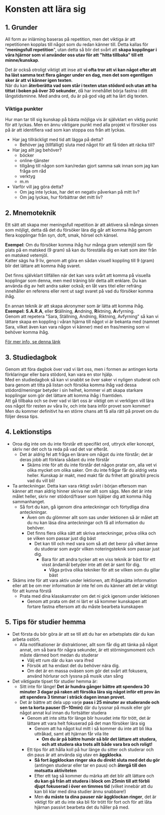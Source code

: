 # Konsten att lära sig

## 1. Grunder

All form av inlärning baseras på repetition, men det viktiga är att repetitionen kopplas till något som du redan känner till.
Detta kallas för "**meningsfull repetition**", utan detta så blir det svårt att **skapa kopplingar i våra hjärnor som vi använder oss utav för att "hitta tillbaka" till ett minne/kunskap**.

Det är också otroligt viktigt att inse att **vi ofta tror att vi kan något efter att ha läst samma text flera gånger under en dag, men det som egentligen sker är att vi känner igen texten**.  
När du kan **återberätta vad som står i texten utan stödord och utan att ha tittat i boken på över 30 sekunder**, då har innehållet börja fastna i ditt långstidsminne. Med andra ord, du är på god väg att ha lärt dig texten.

### Viktiga punkter

Hur man tar till sig kunskap på bästa möjliga vis är självklart en viktig punkt för att lyckas.
Men en ännu viktigare punkt med alla projekt vi försöker oss på är att identifiera vad som kan stoppa oss från att lyckas.

* Har jag tillräckligt med tid att lägga på detta?
  * Behöver jag (tillfälligt) sluta med något för att få tiden att räcka till?
* Har jag allt jag behöver?
  * böcker
  * online-tjänster
  * tillgång till någon som kan/redan gjort samma sak innan som jag kan fråga om råd
  * verktyg
  * m.m
* Varför vill jag göra detta?
  * Om jag inte lyckas, har det en negativ påverkan på mitt liv?
  * Om jag lyckas, hur förbättrar det mitt liv?

## 2. Mnemoteknik

Ett sätt att skapa mer meningsfull repetition är att aktivera så många sinnen som möjligt, detta då det du försöker lära dig går att komma ihåg genom flera kopplingar från syn, doft, smak, hörsel och känsel.

**Exempel**: Om du försöker komma ihåg hur många gram vetemjöl som får plats på en matsked (9 gram) så kan du föreställa dig en katt som äter från en matsked vetemjöl.  
Katter sägs ha 9 liv, genom att göra en sådan visuell koppling till 9 (gram) blir det lättare att komma ihåg svaret.

Det finns självklart tillfällen när det kan vara svårt att komma på visuella kopplingar som denna, men med träning blir detta allt enklare.
Du kan använda dig av helt andra saker också; en låt vars titel eller refräng innehåller en referens eller rent ut sagt svaret på vad du försöker komma ihåg.

En annan teknik är att skapa akronymer som är lätta att komma ihåg.  
**Exempel:** **S.A.R.A**, eller **S**tällning, **A**ndning, **R**iktning, **A**vfyrning.  
Genom att repetera "Sara, Ställning, Andning, Riktning, Avfyrning" så kan vi lättare skapa en koppling i våran hjärna till något vi är bekanta med (namnet Sara, vilket även kan vara någon vi känner) med en fras/mening som vi behöver komma ihåg.

[För mer info, se denna länk](https://sv.wikipedia.org/wiki/Mnemoteknik)

## 3. Studiedagbok

Genom att föra dagbok över vad vi lärt oss, men i formen av antingen korta förklaringar eller bara stödord, kan vara en stor hjälp.  
Med en studiedagbok så kan vi snabbt se över saker vi nyligen studerat och bara genom att titta på listan och försöka komma ihåg vad dessa stödord/meningar betyder i sin helhet, kommer vi att skapa starkare kopplingar som gör det lättare att komma ihåg i framtiden.  
Att gå tillbaka och se över vad vi lärt oss är viktigt om vi verkligen vill lära oss något för resten av våra liv, och inte bara inför provet som kommer!  
Men du kommer definitivt ha en större chans att få alla rätt på provet om du följer dessa tips.

## 4. Lektionstips

* Oroa dig inte om du inte förstår ett specifikt ord, uttryck eller koncept, skriv ner det och ta reda på vad det var efteråt.
  * Det är aldrig fel att fråga en lärare om något du inte förstår; det är deras jobb att förklara sådant du inte förstår
    * Skäms inte för att du inte förstår det någon pratar om, alla vet vi olika mycket om olika saker. Om du inte frågar får du aldrig veta heller. Kunskap är makt, med makt får du frihet att göra/bli precis vad du vill bli!
* Ta anteckningar. Detta kan vara riktigt svårt i början eftersom man känner att man aldrig hinner skriva ner allt som sägs. Men det är inte målet heller, skriv ner stödord/fraser som hjälper dig att komma ihåg sammanhanget.
  * Så fort du kan, gå igenom dina anteckningar och förtydliga dina anteckningar.
    * Även om du glömmer allt som sas under lektionen så är målet att du nu kan läsa dina anteckningar och få all information du behöver.
    * Det finns flera olika sätt att skriva anteckningar, pröva olika och se vilken som passar just dig bäst
      * Det kan till och med vara som så att det beror på vilket ämne du studerar som avgör vilken noteringsteknik som passar just dig.
        * Bara för att andra tycker att en viss teknik är bäst för ett visst ändamål betyder inte att det är sant för dig.
          * Våga pröva olika tekniker för att se vilken som du gillar bäst
* Skäms inte för att vara aktiv under lektionen, att ifrågasätta information eller att be om mer information är inte fel om du känner att det är viktigt för att kunna förstå
  * Prata med dina klasskamrater om det ni gick igenom under lektionen
    * Genom att prata om det ni lärt er så kommer kunskapen att fortare fastna eftersom att du måste bearbeta kunskapen

## 5. Tips för studier hemma

* Det första du bör göra är att se till att du har en arbetsplats där du kan arbeta ostört.
  * Alla notifikationer är distraktioner, allt som får dig att tänka på något annat, om så bara för några sekunder, är ett störningsmoment och måste därmed bort medan du studerar
    * Välj ett rum där du kan vara ifred
    * Försök att ha endast det du behöver nära dig.
    * Om det är en massa oväsen som gör det svårt att fokusera, använd hörlurar och lyssna på musik utan sång
* Det viktigaste tipset för studier hemma är:
  * Sitt inte för länge! **Det är hundra gånger bättre att spendera 30 minuter 3 dagar på raken att försöka lära sig något inför ett prov än att spendera 3 timmar i sträck dagen innan provet.**
  * Det är bättre att dela upp varje **pass i 25 minuter av studerande och sen ta korta pauser (5~10min)** där du lyssnar på musik eller gör något annat kul innan du fortsätter studera
    * Genom att inte sitta för länge blir huvudet inte för trött, det är lättare att vara helt fokuserad på det man försöker lära sig
      * Genom att ha något kul mitt i så kommer du inte att bli lika uttråkad, samt att hjärnan får vila lite
        * **Om du är på bättre humör så blir det lättare att studera, och att studera ska trots allt både vara bra och roligt!**
    * Ett tips för att hålla koll på hur länge du sitter och studerar och din paus är att använda sig utav en **äggklocka**.
      * **Så fort äggklockan ringer ska du direkt sluta med det du gör** (antingen studerar eller tar en paus) och **återgå till den motsatta aktiviteten**
      * Efter ett tag så kommer du märka att det blir allt lättare och **du kan gå från att studera i block om 25min till att förbli djupt fokuserad i över en timmes tid** (vilket innebär att du kan bli klar med dina studier ännu snabbare!)
      * Men **du måste ta dina pauser när äggklockan ringer**, det är viktigt för att du inte ska bli för trött för fort och för att låta hjärnan passivt bearbeta det du håller på med.
